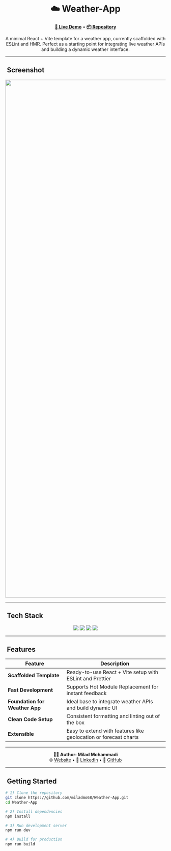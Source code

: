 <h1 align="center">☁️ Weather-App</h1>

<p align="center">
  <a href="https://miladmo68.github.io/Weather-App/"><b>🔗 Live Demo</b></a> •
  <a href="https://github.com/miladmo68/Weather-App"><b>📦 Repository</b></a>
</p>

<p align="center">
  A minimal React + Vite template for a weather app, currently scaffolded with ESLint and HMR. Perfect as a starting point for integrating live weather APIs and building a dynamic weather interface.
</p>

---

## ​ Screenshot

<p align="center">
<img width="2881" height="1626" alt="Weather-App" src="https://github.com/user-attachments/assets/f6bff1c7-8b79-4636-ab43-6dde0a001c2b" />

</p>

---

## ​ Tech Stack

<p align="center">
  <img src="https://img.shields.io/badge/React-18-blue?style=for-the-badge&logo=react&logoColor=white" />
  <img src="https://img.shields.io/badge/Vite-latest-orange?style=for-the-badge&logo=vite&logoColor=white" />
  <img src="https://img.shields.io/badge/ESLint-configured-4B32C3?style=for-the-badge&logo=eslint&logoColor=white" />
  <img src="https://img.shields.io/badge/Prettier-setup-F7B93E?style=for-the-badge&logo=prettier&logoColor=black" />
</p>

---

## ​ Features

| Feature | Description |
| --- | --- |
|  **Scaffolded Template** | Ready-to-use React + Vite setup with ESLint and Prettier |
|  **Fast Development** | Supports Hot Module Replacement for instant feedback |
|  **Foundation for Weather App** | Ideal base to integrate weather APIs and build dynamic UI |
|  **Clean Code Setup** | Consistent formatting and linting out of the box |
|  **Extensible** | Easy to extend with features like geolocation or forecast charts |

---

<p align="center">
  <b>👨‍💻 Author: Milad Mohammadi</b><br>
  🌐 <a href="https://miladweb.com">Website</a> • 💼 <a href="https://linkedin.com/in/miladmo68">LinkedIn</a> • 🐙 <a href="https://github.com/miladmo68">GitHub</a>
</p>

---

## ​ Getting Started

```bash
# 1) Clone the repository
git clone https://github.com/miladmo68/Weather-App.git
cd Weather-App

# 2) Install dependencies
npm install

# 3) Run development server
npm run dev

# 4) Build for production
npm run build
